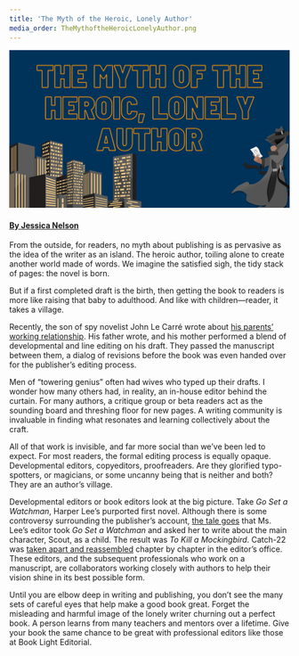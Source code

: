 ```yaml
---
title: 'The Myth of the Heroic, Lonely Author'
media_order: TheMythoftheHeroicLonelyAuthor.png
---
```


!["The Myth of the Heroic, Lonely Author"](TheMythoftheHeroicLonelyAuthor.png)

#### [By Jessica Nelson](http://booklighteditorial.com/team#jessica)

From the outside, for readers, no myth about publishing is as pervasive as the idea of the writer as an island. The heroic author, toiling alone to create another world made of words. We imagine the satisfied sigh, the tidy stack of pages: the novel is born.  

But if a first completed draft is the birth, then getting the book to readers is more like raising that baby to adulthood. And like with children—reader, it takes a village. 

Recently, the son of spy novelist John Le Carré wrote about [his parents’ working relationship](https://www.theguardian.com/books/2021/mar/13/my-father-was-famous-as-john-le-carre-my-mother-was-his-crucial-covert-collaborator?target=_blank). His father wrote, and his mother performed a blend of developmental and line editing on his draft. They passed the manuscript between them, a dialog of revisions before the book was even handed over for the publisher’s editing process. 

Men of “towering genius” often had wives who typed up their drafts. I wonder how many others had, in reality, an in-house editor behind the curtain. For many authors, a critique group or beta readers act as the sounding board and threshing floor for new pages. A writing community is invaluable in finding what resonates and learning collectively about the craft. 

All of that work is invisible, and far more social than we’ve been led to expect. For most readers, the formal editing process is equally opaque. Developmental editors, copyeditors, proofreaders. Are they glorified typo-spotters, or magicians, or some uncanny being that is neither and both? They are an author’s village.

Developmental editors or book editors look at the big picture. Take _Go Set a Watchman_, Harper Lee’s purported first novel. Although there is some controversy surrounding the publisher’s account, [the tale goes](https://www.vox.com/2015/7/16/8974447/harper-lee-go-set-a-watchman-racism-controversy?target=_blank) that Ms. Lee’s editor took _Go Set a Watchman_ and asked her to write about the main character, Scout, as a child. The result was _To Kill a Mockingbird_. Catch-22 was [taken apart and reassembled](https://www.mentalfloss.com/article/12318/8-great-moments-history-editing?target=_blank) chapter by chapter in the editor’s office. These editors, and the subsequent professionals who work on a manuscript, are collaborators working closely with authors to help their vision shine in its best possible form.

Until you are elbow deep in writing and publishing, you don’t see the many sets of careful eyes that help make a good book great. Forget the misleading and harmful image of the lonely writer churning out a perfect book. A person learns from many teachers and mentors over a lifetime. Give your book the same chance to be great with professional editors like those at Book Light Editorial.